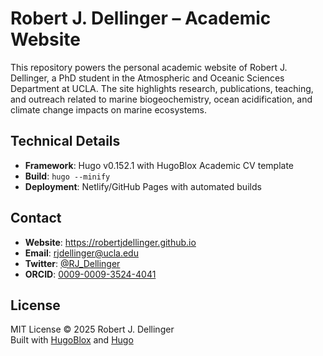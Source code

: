 # Robert J. Dellinger – Academic Website

This repository powers the personal academic website of Robert J. Dellinger, a PhD student in the Atmospheric and Oceanic Sciences Department at UCLA. The site highlights research, publications, teaching, and outreach related to marine biogeochemistry, ocean acidification, and climate change impacts on marine ecosystems.

## Technical Details

- **Framework**: Hugo v0.152.1 with HugoBlox Academic CV template
- **Build**: `hugo --minify`
- **Deployment**: Netlify/GitHub Pages with automated builds

## Contact

- **Website**: https://robertjdellinger.github.io
- **Email**: rjdellinger@ucla.edu
- **Twitter**: [@RJ_Dellinger](https://twitter.com/RJ_Dellinger)
- **ORCID**: [0009-0009-3524-4041](https://orcid.org/0009-0009-3524-4041)

## License

MIT License © 2025 Robert J. Dellinger  
Built with [HugoBlox](https://hugoblox.com/) and [Hugo](https://gohugo.io/)

